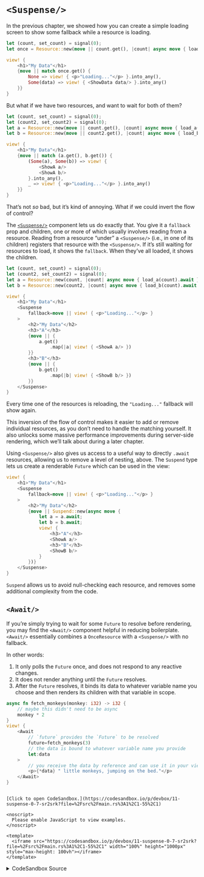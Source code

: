 # `<Suspense/>`

In the previous chapter, we showed how you can create a simple loading screen to show some fallback while a resource is loading.

```rust
let (count, set_count) = signal(0);
let once = Resource::new(move || count.get(), |count| async move { load_a(count).await });

view! {
    <h1>"My Data"</h1>
    {move || match once.get() {
        None => view! { <p>"Loading..."</p> }.into_any(),
        Some(data) => view! { <ShowData data/> }.into_any()
    }}
}
```

But what if we have two resources, and want to wait for both of them?

```rust
let (count, set_count) = signal(0);
let (count2, set_count2) = signal(0);
let a = Resource::new(move || count.get(), |count| async move { load_a(count).await });
let b = Resource::new(move || count2.get(), |count| async move { load_b(count).await });

view! {
    <h1>"My Data"</h1>
    {move || match (a.get(), b.get()) {
        (Some(a), Some(b)) => view! {
            <ShowA a/>
            <ShowA b/>
        }.into_any(),
        _ => view! { <p>"Loading..."</p> }.into_any()
    }}
}
```

That’s not _so_ bad, but it’s kind of annoying. What if we could invert the flow of control?

The [`<Suspense/>`](https://docs.rs/leptos/latest/leptos/suspense/fn.Suspense.html) component lets us do exactly that. You give it a `fallback` prop and children, one or more of which usually involves reading from a resource. Reading from a resource “under” a `<Suspense/>` (i.e., in one of its children) registers that resource with the `<Suspense/>`. If it’s still waiting for resources to load, it shows the `fallback`. When they’ve all loaded, it shows the children.

```rust
let (count, set_count) = signal(0);
let (count2, set_count2) = signal(0);
let a = Resource::new(count, |count| async move { load_a(count).await });
let b = Resource::new(count2, |count| async move { load_b(count).await });

view! {
    <h1>"My Data"</h1>
    <Suspense
        fallback=move || view! { <p>"Loading..."</p> }
    >
        <h2>"My Data"</h2>
        <h3>"A"</h3>
        {move || {
            a.get()
                .map(|a| view! { <ShowA a/> })
        }}
        <h3>"B"</h3>
        {move || {
            b.get()
                .map(|b| view! { <ShowB b/> })
        }}
    </Suspense>
}
```

Every time one of the resources is reloading, the `"Loading..."` fallback will show again.

This inversion of the flow of control makes it easier to add or remove individual resources, as you don’t need to handle the matching yourself. It also unlocks some massive performance improvements during server-side rendering, which we’ll talk about during a later chapter.

Using `<Suspense/>` also gives us access to a useful way to directly `.await` resources, allowing us to remove a level of nesting, above. The `Suspend` type lets us create a renderable `Future` which can be used in the view:

```rust
view! {
    <h1>"My Data"</h1>
    <Suspense
        fallback=move || view! { <p>"Loading..."</p> }
    >
        <h2>"My Data"</h2>
        {move || Suspend::new(async move {
            let a = a.await;
            let b = b.await;
            view! {
                <h3>"A"</h3>
                <ShowA a/>
                <h3>"B"</h3>
                <ShowB b/>
            }
        })}
    </Suspense>
}
```

`Suspend` allows us to avoid null-checking each resource, and removes some additional complexity from the code.

## `<Await/>`

If you’re simply trying to wait for some `Future` to resolve before rendering, you may find the `<Await/>` component helpful in reducing boilerplate. `<Await/>` essentially combines a `OnceResource` with a `<Suspense/>` with no fallback.

In other words:

1. It only polls the `Future` once, and does not respond to any reactive changes.
2. It does not render anything until the `Future` resolves.
3. After the `Future` resolves, it binds its data to whatever variable name you choose and then renders its children with that variable in scope.

```rust
async fn fetch_monkeys(monkey: i32) -> i32 {
    // maybe this didn't need to be async
    monkey * 2
}
view! {
    <Await
        // `future` provides the `Future` to be resolved
        future=fetch_monkeys(3)
        // the data is bound to whatever variable name you provide
        let:data
    >
        // you receive the data by reference and can use it in your view here
        <p>{*data} " little monkeys, jumping on the bed."</p>
    </Await>
}
```

```admonish sandbox title="Live example" collapsible=true

[Click to open CodeSandbox.](https://codesandbox.io/p/devbox/11-suspense-0-7-sr2srk?file=%2Fsrc%2Fmain.rs%3A1%2C1-55%2C1)

<noscript>
  Please enable JavaScript to view examples.
</noscript>

<template>
  <iframe src="https://codesandbox.io/p/devbox/11-suspense-0-7-sr2srk?file=%2Fsrc%2Fmain.rs%3A1%2C1-55%2C1" width="100%" height="1000px" style="max-height: 100vh"></iframe>
</template>

```

<details>
<summary>CodeSandbox Source</summary>

```rust
use gloo_timers::future::TimeoutFuture;
use leptos::prelude::*;

async fn important_api_call(name: String) -> String {
    TimeoutFuture::new(1_000).await;
    name.to_ascii_uppercase()
}

#[component]
pub fn App() -> impl IntoView {
    let (name, set_name) = signal("Bill".to_string());

    // this will reload every time `name` changes
    let async_data = LocalResource::new(move || important_api_call(name.get()));

    view! {
        <input
            on:change:target=move |ev| {
                set_name.set(ev.target().value());
            }
            prop:value=name
        />
        <p><code>"name:"</code> {name}</p>
        <Suspense
            // the fallback will show whenever a resource
            // read "under" the suspense is loading
            fallback=move || view! { <p>"Loading..."</p> }
        >
            // Suspend allows you use to an async block in the view
            <p>
                "Your shouting name is "
                {move || Suspend::new(async move {
                    async_data.await
                })}
            </p>
        </Suspense>
        <Suspense
            // the fallback will show whenever a resource
            // read "under" the suspense is loading
            fallback=move || view! { <p>"Loading..."</p> }
        >
            // the children will be rendered once initially,
            // and then whenever any resources has been resolved
            <p>
                "Which should be the same as... "
                {move || async_data.get().as_deref().map(ToString::to_string)}
            </p>
        </Suspense>
    }
}

fn main() {
    leptos::mount::mount_to_body(App)
}
```

</details>
</preview>
